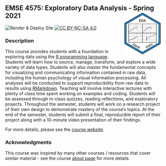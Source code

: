 
<!-- README.md is generated from README.Rmd. Please edit that file -->

## EMSE 4575: Exploratory Data Analysis - Spring 2021 <a href='https://github.com/emse-eda-gwu/2021-Spring'><img src='images/eda_hex_sticker.png' align="right" height="139"/></a>

<!-- badges: start -->

![Render & Deploy
Site](https://github.com/emse-eda-gwu/2021-Spring/workflows/Render%20&%20Deploy%20Site/badge.svg)
[![CC BY-NC-SA
4.0](https://img.shields.io/badge/License-CC%20BY--NC--SA%204.0-lightgrey.svg)](http://creativecommons.org/licenses/by-nc-sa/4.0/)

<!-- badges: end -->

### Description

This course provides students with a foundation in exploring data using
the [R programming language](https://www.r-project.org/). Students will
learn how to source, manage, transform, and explore a wide variety of
data types. Students will also master the fundamental concepts for
visualizing and communicating information contained in raw data,
including the human psychology of visual information processing. All
analyses will be conducted to support reproducibility from raw data to
results using [RMarkdown](https://bookdown.org/yihui/rmarkdown/).
Teaching will involve interactive lectures with plenty of class time
spent working on examples and coding. Students will be assessed through
in-class quizzes, reading reflections, and exploratory projects.
Throughout the semester, students will work on a research project of
their own design to demonstrate mastery of the course’s topics. At the
end of the semester, students will submit a final, reproducible report
of their project along with a 10-minute video presentation of their
findings.

For more details, please see the [course
website](http://eda.seas.gwu.edu/2021-Spring/).

### Acknowledgments

This course was inspired by many other courses / resources that cover
similar material - see the course [about
page](http://eda.seas.gwu.edu/2021-Spring/about.html) for more details.

